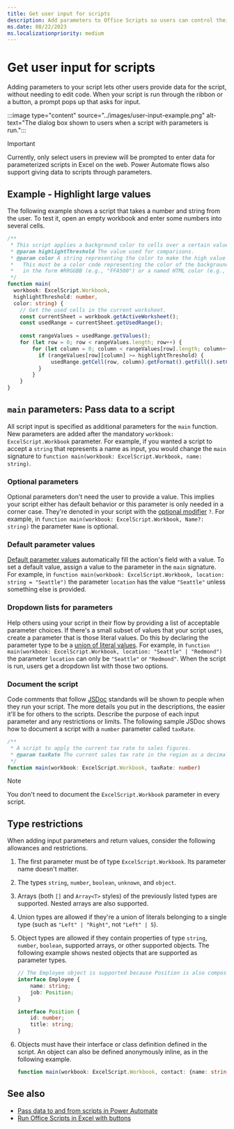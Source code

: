 ```yaml
---
title: Get user input for scripts
description: Add parameters to Office Scripts so users can control their experience. 
ms.date: 08/22/2023
ms.localizationpriority: medium
---
```


# Get user input for scripts

Adding parameters to your script lets other users provide data for the script, without needing to edit code. When your script is run through the ribbon or a button, a prompt pops up that asks for input.

:::image type="content" source="../images/user-input-example.png" alt-text="The dialog box shown to users when a script with parameters is run.":::

> [!IMPORTANT]
> Currently, only select users in preview will be prompted to enter data for parameterized scripts in Excel on the web. Power Automate flows also support giving data to scripts through parameters.

## Example - Highlight large values

The following example shows a script that takes a number and string from the user. To test it, open an empty workbook and enter some numbers into several cells.

```TypeScript
/**
 * This script applies a background color to cells over a certain value.
 * @param highlightThreshold The value used for comparisons.
 * @param color A string representing the color to make the high value cells. 
 *   This must be a color code representing the color of the background, 
 *   in the form #RRGGBB (e.g., "FFA500") or a named HTML color (e.g., "orange").
 */
function main(
  workbook: ExcelScript.Workbook, 
  highlightThreshold: number, 
  color: string) {
    // Get the used cells in the current worksheet.
    const currentSheet = workbook.getActiveWorksheet();
    const usedRange = currentSheet.getUsedRange();
    
    const rangeValues = usedRange.getValues();
    for (let row = 0; row < rangeValues.length; row++) {
        for (let column = 0; column < rangeValues[row].length; column++) {
          if (rangeValues[row][column] >= highlightThreshold) {
              usedRange.getCell(row, column).getFormat().getFill().setColor(color);
          }
        }
    }
}
```

## `main` parameters: Pass data to a script

All script input is specified as additional parameters for the `main` function. New parameters are added after the mandatory `workbook: ExcelScript.Workbook` parameter. For example, if you wanted a script to accept a `string` that represents a name as input, you would change the `main` signature to `function main(workbook: ExcelScript.Workbook, name: string)`.

### Optional parameters

Optional parameters don't need the user to provide a value. This implies your script either has default behavior or this parameter is only needed in a corner case. They're denoted in your script with the [optional modifier](https://www.typescriptlang.org/docs/handbook/2/functions.html#optional-parameters) `?`. For example, in `function main(workbook: ExcelScript.Workbook, Name?: string)` the parameter `Name` is optional.

### Default parameter values

[Default parameter values](https://www.typescriptlang.org/docs/handbook/variable-declarations.html#default-values) automatically fill the action's field with a value. To set a default value, assign a value to the parameter in the `main` signature. For example, in `function main(workbook: ExcelScript.Workbook, location: string = "Seattle")` the parameter `location` has the value `"Seattle"` unless something else is provided.

### Dropdown lists for parameters

Help others using your script in their flow by providing a list of acceptable parameter choices. If there's a small subset of values that your script uses, create a parameter that is those literal values. Do this by declaring the parameter type to be a [union of literal values](https://www.typescriptlang.org/docs/handbook/2/everyday-types.html#literal-types). For example, in `function main(workbook: ExcelScript.Workbook, location: "Seattle" | "Redmond")` the parameter `location` can only be `"Seattle"` or `"Redmond"`. When the script is run, users get a dropdown list with those two options.

### Document the script

Code comments that follow [JSDoc](https://en.wikipedia.org/wiki/JSDoc) standards will be shown to people when they run your script. The more details you put in the descriptions, the easier it'll be for others to the scripts. Describe the purpose of each input parameter and any restrictions or limits. The following sample JSDoc shows how to document a script with a `number` parameter called `taxRate`.

```TypeScript
/**
 * A script to apply the current tax rate to sales figures.
 * @param taxRate The current sales tax rate in the region as a decimal number (enter 12% as .12).
 */
function main(workbook: ExcelScript.Workbook, taxRate: number)
```

> [!NOTE]
> You don't need to document the `ExcelScript.Workbook` parameter in every script.

## Type restrictions

When adding input parameters and return values, consider the following allowances and restrictions.

1. The first parameter must be of type `ExcelScript.Workbook`. Its parameter name doesn't matter.

1. The types `string`, `number`, `boolean`, `unknown`, and `object`.

1. Arrays (both `[]` and `Array<T>` styles) of the previously listed types are supported. Nested arrays are also supported.

1. Union types are allowed if they're a union of literals belonging to a single type (such as `"Left" | "Right"`, not `"Left" | 5`).

1. Object types are allowed if they contain properties of type `string`, `number`, `boolean`, supported arrays, or other supported objects. The following example shows nested objects that are supported as parameter types.

    ```TypeScript
    // The Employee object is supported because Position is also composed of supported types.
    interface Employee {
        name: string;
        job: Position;
    }

    interface Position {
        id: number;
        title: string;
    }
    ```

1. Objects must have their interface or class definition defined in the script. An object can also be defined anonymously inline, as in the following example.

    ```TypeScript
    function main(workbook: ExcelScript.Workbook, contact: {name: string, email: string})
    ```

## See also

- [Pass data to and from scripts in Power Automate](power-automate-parameters-returns.md)
- [Run Office Scripts in Excel with buttons](script-buttons.md)
